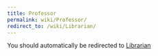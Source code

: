 ```yaml
---
title: Professor
permalink: wiki/Professor/
redirect_to: /wiki/Librarian/
---
```


You should automatically be redirected to [Librarian](/wiki/Librarian/)
